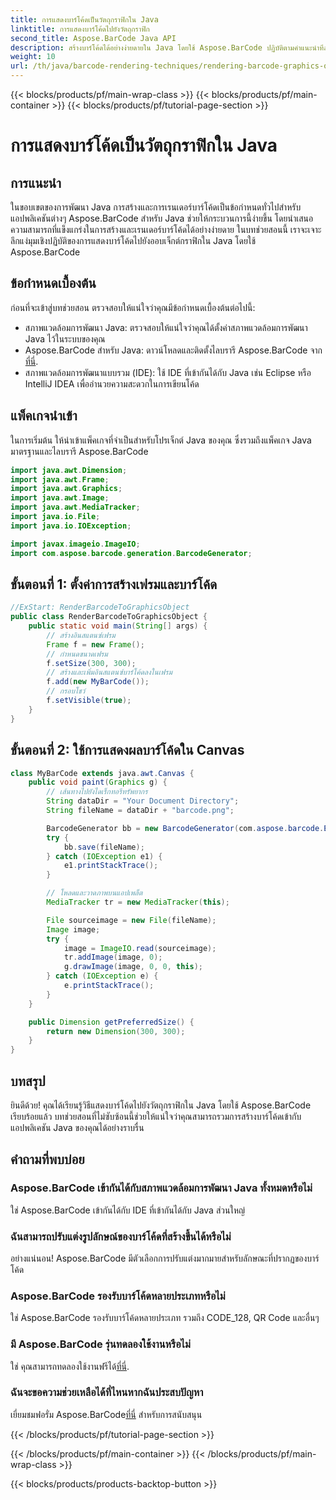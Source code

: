 ```yaml
---
title: การแสดงบาร์โค้ดเป็นวัตถุกราฟิกใน Java
linktitle: การแสดงบาร์โค้ดไปยังวัตถุกราฟิก
second_title: Aspose.BarCode Java API
description: สร้างบาร์โค้ดได้อย่างง่ายดายใน Java โดยใช้ Aspose.BarCode ปฏิบัติตามคำแนะนำทีละขั้นตอนนี้เพื่อการผสานรวมที่ราบรื่น
weight: 10
url: /th/java/barcode-rendering-techniques/rendering-barcode-graphics-object/
---
```


{{< blocks/products/pf/main-wrap-class >}}
{{< blocks/products/pf/main-container >}}
{{< blocks/products/pf/tutorial-page-section >}}

# การแสดงบาร์โค้ดเป็นวัตถุกราฟิกใน Java


## การแนะนำ

ในขอบเขตของการพัฒนา Java การสร้างและการเรนเดอร์บาร์โค้ดเป็นข้อกำหนดทั่วไปสำหรับแอปพลิเคชันต่างๆ Aspose.BarCode สำหรับ Java ช่วยให้กระบวนการนี้ง่ายขึ้น โดยนำเสนอความสามารถที่แข็งแกร่งในการสร้างและเรนเดอร์บาร์โค้ดได้อย่างง่ายดาย ในบทช่วยสอนนี้ เราจะเจาะลึกแง่มุมเชิงปฏิบัติของการแสดงบาร์โค้ดไปยังออบเจ็กต์กราฟิกใน Java โดยใช้ Aspose.BarCode

## ข้อกำหนดเบื้องต้น

ก่อนที่จะเข้าสู่บทช่วยสอน ตรวจสอบให้แน่ใจว่าคุณมีข้อกำหนดเบื้องต้นต่อไปนี้:

- สภาพแวดล้อมการพัฒนา Java: ตรวจสอบให้แน่ใจว่าคุณได้ตั้งค่าสภาพแวดล้อมการพัฒนา Java ไว้ในระบบของคุณ
-  Aspose.BarCode สำหรับ Java: ดาวน์โหลดและติดตั้งไลบรารี Aspose.BarCode จาก[ที่นี่](https://releases.aspose.com/barcode/java/).
- สภาพแวดล้อมการพัฒนาแบบรวม (IDE): ใช้ IDE ที่เข้ากันได้กับ Java เช่น Eclipse หรือ IntelliJ IDEA เพื่ออำนวยความสะดวกในการเขียนโค้ด

## แพ็คเกจนำเข้า

ในการเริ่มต้น ให้นำเข้าแพ็คเกจที่จำเป็นสำหรับโปรเจ็กต์ Java ของคุณ ซึ่งรวมถึงแพ็คเกจ Java มาตรฐานและไลบรารี Aspose.BarCode

```java
import java.awt.Dimension;
import java.awt.Frame;
import java.awt.Graphics;
import java.awt.Image;
import java.awt.MediaTracker;
import java.io.File;
import java.io.IOException;

import javax.imageio.ImageIO;
import com.aspose.barcode.generation.BarcodeGenerator;
```

## ขั้นตอนที่ 1: ตั้งค่าการสร้างเฟรมและบาร์โค้ด

```java
//ExStart: RenderBarcodeToGraphicsObject
public class RenderBarcodeToGraphicsObject {
    public static void main(String[] args) {
        // สร้างอินสแตนซ์เฟรม
        Frame f = new Frame();
        // กำหนดขนาดเฟรม
        f.setSize(300, 300);
        // สร้างและเพิ่มอินสแตนซ์บาร์โค้ดลงในเฟรม
        f.add(new MyBarCode());
        // กรอบโชว์
        f.setVisible(true);
    }
}
```

## ขั้นตอนที่ 2: ใช้การแสดงผลบาร์โค้ดใน Canvas

```java
class MyBarCode extends java.awt.Canvas {
    public void paint(Graphics g) {
        // เส้นทางไปยังไดเร็กทอรีทรัพยากร
        String dataDir = "Your Document Directory";
        String fileName = dataDir + "barcode.png";

        BarcodeGenerator bb = new BarcodeGenerator(com.aspose.barcode.EncodeTypes.CODE_128, "12345678");
        try {
            bb.save(fileName);
        } catch (IOException e1) {
            e1.printStackTrace();
        }

        // โหลดและวาดภาพบนแอปเพล็ต
        MediaTracker tr = new MediaTracker(this);

        File sourceimage = new File(fileName);
        Image image;
        try {
            image = ImageIO.read(sourceimage);
            tr.addImage(image, 0);
            g.drawImage(image, 0, 0, this);
        } catch (IOException e) {
            e.printStackTrace();
        }
    }

    public Dimension getPreferredSize() {
        return new Dimension(300, 300);
    }
}
```

## บทสรุป

ยินดีด้วย! คุณได้เรียนรู้วิธีแสดงบาร์โค้ดไปยังวัตถุกราฟิกใน Java โดยใช้ Aspose.BarCode เรียบร้อยแล้ว บทช่วยสอนที่ไม่ซับซ้อนนี้ช่วยให้แน่ใจว่าคุณสามารถรวมการสร้างบาร์โค้ดเข้ากับแอปพลิเคชัน Java ของคุณได้อย่างราบรื่น

## คำถามที่พบบ่อย

### Aspose.BarCode เข้ากันได้กับสภาพแวดล้อมการพัฒนา Java ทั้งหมดหรือไม่
ใช่ Aspose.BarCode เข้ากันได้กับ IDE ที่เข้ากันได้กับ Java ส่วนใหญ่

### ฉันสามารถปรับแต่งรูปลักษณ์ของบาร์โค้ดที่สร้างขึ้นได้หรือไม่
อย่างแน่นอน! Aspose.BarCode มีตัวเลือกการปรับแต่งมากมายสำหรับลักษณะที่ปรากฏของบาร์โค้ด

### Aspose.BarCode รองรับบาร์โค้ดหลายประเภทหรือไม่
ใช่ Aspose.BarCode รองรับบาร์โค้ดหลายประเภท รวมถึง CODE_128, QR Code และอื่นๆ

### มี Aspose.BarCode รุ่นทดลองใช้งานหรือไม่
 ใช่ คุณสามารถทดลองใช้งานฟรีได้[ที่นี่](https://releases.aspose.com/).

### ฉันจะขอความช่วยเหลือได้ที่ไหนหากฉันประสบปัญหา
 เยี่ยมชมฟอรั่ม Aspose.BarCode[ที่นี่](https://forum.aspose.com/c/barcode/13) สำหรับการสนับสนุน

{{< /blocks/products/pf/tutorial-page-section >}}

{{< /blocks/products/pf/main-container >}}
{{< /blocks/products/pf/main-wrap-class >}}

{{< blocks/products/products-backtop-button >}}
